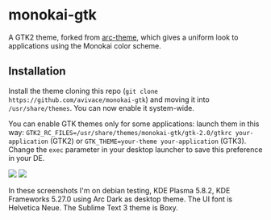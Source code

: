 # monokai-gtk
A GTK2 theme, forked from [arc-theme](https://github.com/horst3180/arc-theme), which gives a uniform look to applications using the Monokai color scheme.

## Installation
Install the theme cloning this repo (`git clone https://github.com/avivace/monokai-gtk`) and moving it into `/usr/share/themes`. You can now enable it system-wide.

You can enable GTK themes only for some applications: launch them in this way: `GTK2_RC_FILES=/usr/share/themes/monokai-gtk/gtk-2.0/gtkrc your-application` (GTK2) or `GTK_THEME=your-theme your-application` (GTK3). Change the `exec` parameter in your desktop launcher to save this preference in your DE.

![](http://i.imgur.com/UwEmPnP.png)
![](http://i.imgur.com/TGX3LCv.png)

In these screenshots I'm on debian testing, KDE Plasma 5.8.2, KDE Frameworks 5.27.0 using Arc Dark as desktop theme. The UI font is Helvetica Neue. The Sublime Text 3 theme is Boxy.